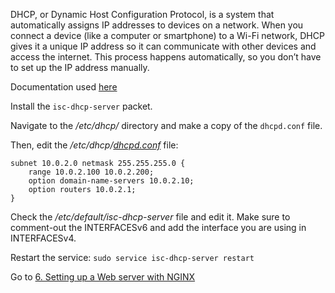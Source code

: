 DHCP, or Dynamic Host Configuration Protocol, is a system that automatically assigns IP addresses to devices on a network. When you connect a device (like a computer or smartphone) to a Wi-Fi network, DHCP gives it a unique IP address so it can communicate with other devices and access the internet. This process happens automatically, so you don’t have to set up the IP address manually.

Documentation used [here](https://wiki.debian.org/fr/DHCP_Server)

Install the `isc-dhcp-server` packet.

Navigate to the */etc/dhcp/* directory and make a copy of the `dhcpd.conf` file.

Then, edit the */etc/dhcp/[dhcpd.conf](/images/dhcpd.conf.png)* file:
```
subnet 10.0.2.0 netmask 255.255.255.0 {
	range 10.0.2.100 10.0.2.200;
	option domain-name-servers 10.0.2.10;
	option routers 10.0.2.1;
}
```

Check the */etc/default/isc-dhcp-server* file and edit it. Make sure to comment-out the INTERFACESv6 and add the interface you are using in INTERFACESv4.

Restart the service: `sudo service isc-dhcp-server restart`

Go to [6. Setting up a Web server with NGINX](NGINX.md)
